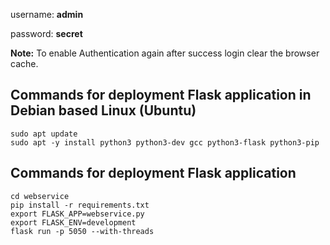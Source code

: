 username: **admin**

password: **secret**

**Note:** To enable Authentication again after success login clear the browser cache.

## Commands for deployment Flask application in Debian based Linux (Ubuntu)

    sudo apt update
    sudo apt -y install python3 python3-dev gcc python3-flask python3-pip

## Commands for deployment Flask application

    cd webservice
    pip install -r requirements.txt
    export FLASK_APP=webservice.py
    export FLASK_ENV=development
    flask run -p 5050 --with-threads
